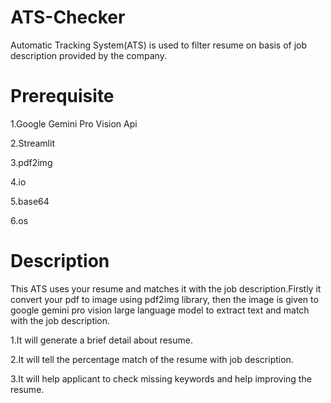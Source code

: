 # ATS-Checker
Automatic Tracking System(ATS) is used to filter resume on basis of job description provided by the company.

# Prerequisite
1.Google Gemini Pro Vision Api 

2.Streamlit

3.pdf2img

4.io

5.base64

6.os

# Description

This ATS uses your resume and matches it with the job description.Firstly it convert your pdf to image using pdf2img library, then the image is given to google gemini pro vision large language model to extract text and match with the job description.

1.It will generate a brief detail about resume.

2.It will tell the percentage match of the resume with job description.

3.It will help applicant to check missing keywords and help improving the resume.
